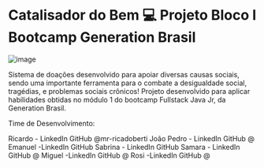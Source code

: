# Catalisador do Bem 💻 Projeto Bloco I Bootcamp Generation Brasil
![image](https://user-images.githubusercontent.com/95418197/158725095-209fae50-b406-4e1e-9304-78fd17ff7559.png)


Sistema de doações desenvolvido para apoiar diversas causas sociais, sendo uma importante ferramenta para o combate a desigualdade social, tragédias, e problemas sociais crônicos!
Projeto desenvolvido para aplicar habilidades obtidas no módulo 1 do bootcamp Fullstack Java Jr, da Generation Brasil.

Time de Desenvolvimento:

Ricardo - LinkedIn GitHub @mr-ricadoberti
João Pedro - LinkedIn GitHub @
Emanuel -LinkedIn GitHub 
Sabrina - LinkedIn GitHub 
Samara - LinkedIn GitHub @
Miguel -LinkedIn GitHub @
Rosi -LinkedIn GitHub @
